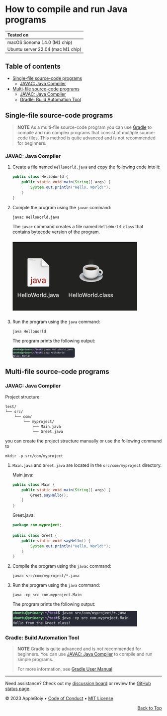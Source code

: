 <h1>How to compile and run Java programs</h1>

| Tested on |
| :--- |
| macOS Sonoma 14.0 (M1 chip)|
| Ubuntu server 22.04 (mac M1 chip)|


<h2>Table of contents</h2>

- [Single-file source-code programs](#single-file-source-code-programs)
  - [JAVAC: Java Compiler](#javac-java-compiler)
- [Multi-file source-code programs](#multi-file-source-code-programs)
  - [JAVAC: Java Compiler](#javac-java-compiler-1)
  - [Gradle: Build Automation Tool](#gradle-build-automation-tool)

<a name="single-file-source-code-programs">
</a>

## Single-file source-code programs

> **NOTE**
> As a multi-file source-code program you can use [Gradle](https://gradle.org/) to compile and run complex programs that consist of multiple source-code files.
> This method is quite advanced and is not recommended for beginners.

### JAVAC: Java Compiler

1. Create a file named `HelloWorld.java` and copy the following code into it:

    ```java
    public class HelloWorld {
        public static void main(String[] args) {
            System.out.println("Hello, World!");
        }
    }
    ```

2. Compile the program using the `javac` command:

    ```shell
    javac HelloWorld.java
    ```

    <div class="alert alert-info" role="alert">
        <p>
            The <code>javac</code> command creates a file named <code>HelloWorld.class</code> that contains bytecode version of the program.
        </p>
    <img src="/img/CS114/single-file-java-helloworld-class.jpeg" alt="single-file-java-helloworld-class" width="400" style="margin-bottom:10px; margin-top:10px"
    />
    </div>

3. Run the program using the `java` command:

    ```shell
    java HelloWorld
    ```

    The program prints the following output:

    <img src="/img/CS114/single-file-javac-output-helloworld.jpeg" alt="single-file-javac-helloworld-output" style="zoom:50%; align:center; border-radius: 10px;" width="400" />

<a name="multi-file-source-code-programs">
</a>

## Multi-file source-code programs

### JAVAC: Java Compiler

Project structure:

```text
test/
└── src/
    └── com/
        └── myproject/
            ├── Main.java
            └── Greet.java
```

you can create the project structure manually or use the following command to

```shell
mkdir -p src/com/myproject
```

1. `Main.java` and `Greet.java` are located in the `src/com/myproject` directory.

    Main.java:

    ```java
    public class Main {
        public static void main(String[] args) {
            Greet.sayHello();
        }
    }
    ```

    Greet.java:

    ```java
    package com.myproject;

    public class Greet {
        public static void sayHello() {
            System.out.println("Hello, World!");
        }
    }
    ```

2. Compile the program using the `javac` command:

    ```shell
    javac src/com/myproject/*.java
    ```

3. Run the program using the `java` command:

    ```shell
    java -cp src com.myproject.Main
    ```

    The program prints the following output:

    <img src="/img/CS114/multi-file-javac-output-helloworld.jpeg" alt="multi-file-javac-helloworld-output" width="400" />

### Gradle: Build Automation Tool

> **NOTE**
> Gradle is quite advanced and is not recommended for beginners. You can use [JAVAC: Java Compiler](#javac-java-compiler) to compile and run simple programs.
>
> For more information, see [Gradle User Manual](https://gist.github.com/AppleBoiy/dce79c1f257d5160c915fe91b151faa7)

---

Need assistance? Check out my [discussion board](https://github.com/AppleBoiy/cs-wiki101/discussions) or review the [GitHub status page](https://www.githubstatus.com).

&copy; 2023 AppleBoiy &bull; [Code of Conduct](https://www.contributor-covenant.org/version/2/1/code_of_conduct/code_of_conduct.md) &bull; [MIT License](LICENSE)

<p align="right"><a href="#top" style=" bottom: 20px; right: 20px;">Back to Top</a></p>
